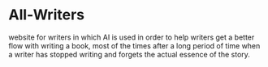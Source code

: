 # All-Writers
website for writers in which AI is used in order to help writers get a better flow with writing a book, most of the times after a long period of time when a writer has stopped writing and forgets the actual essence of the story.
